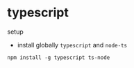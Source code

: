 # typescript

setup

- install globally `typescript` and `node-ts`

`npm install -g typescript ts-node`